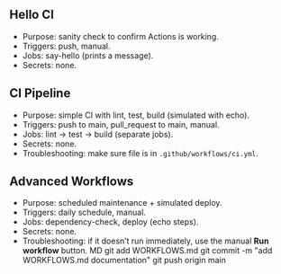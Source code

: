 ## Hello CI
- Purpose: sanity check to confirm Actions is working.
- Triggers: push, manual.
- Jobs: say-hello (prints a message).
- Secrets: none.

## CI Pipeline
- Purpose: simple CI with lint, test, build (simulated with echo).
- Triggers: push to main, pull_request to main, manual.
- Jobs: lint → test → build (separate jobs).
- Secrets: none.
- Troubleshooting: make sure file is in `.github/workflows/ci.yml`.

## Advanced Workflows
- Purpose: scheduled maintenance + simulated deploy.
- Triggers: daily schedule, manual.
- Jobs: dependency-check, deploy (echo steps).
- Secrets: none.
- Troubleshooting: if it doesn’t run immediately, use the manual **Run workflow** button.
MD
git add WORKFLOWS.md
git commit -m "add WORKFLOWS.md documentation"
git push origin main


